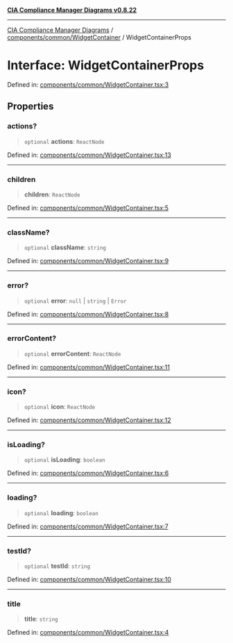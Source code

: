 [**CIA Compliance Manager Diagrams v0.8.22**](../../../../README.md)

***

[CIA Compliance Manager Diagrams](../../../../modules.md) / [components/common/WidgetContainer](../README.md) / WidgetContainerProps

# Interface: WidgetContainerProps

Defined in: [components/common/WidgetContainer.tsx:3](https://github.com/Hack23/cia-compliance-manager/blob/5eebba14bef5523072dd8c486c1cd0c7c18766fc/src/components/common/WidgetContainer.tsx#L3)

## Properties

### actions?

> `optional` **actions**: `ReactNode`

Defined in: [components/common/WidgetContainer.tsx:13](https://github.com/Hack23/cia-compliance-manager/blob/5eebba14bef5523072dd8c486c1cd0c7c18766fc/src/components/common/WidgetContainer.tsx#L13)

***

### children

> **children**: `ReactNode`

Defined in: [components/common/WidgetContainer.tsx:5](https://github.com/Hack23/cia-compliance-manager/blob/5eebba14bef5523072dd8c486c1cd0c7c18766fc/src/components/common/WidgetContainer.tsx#L5)

***

### className?

> `optional` **className**: `string`

Defined in: [components/common/WidgetContainer.tsx:9](https://github.com/Hack23/cia-compliance-manager/blob/5eebba14bef5523072dd8c486c1cd0c7c18766fc/src/components/common/WidgetContainer.tsx#L9)

***

### error?

> `optional` **error**: `null` \| `string` \| `Error`

Defined in: [components/common/WidgetContainer.tsx:8](https://github.com/Hack23/cia-compliance-manager/blob/5eebba14bef5523072dd8c486c1cd0c7c18766fc/src/components/common/WidgetContainer.tsx#L8)

***

### errorContent?

> `optional` **errorContent**: `ReactNode`

Defined in: [components/common/WidgetContainer.tsx:11](https://github.com/Hack23/cia-compliance-manager/blob/5eebba14bef5523072dd8c486c1cd0c7c18766fc/src/components/common/WidgetContainer.tsx#L11)

***

### icon?

> `optional` **icon**: `ReactNode`

Defined in: [components/common/WidgetContainer.tsx:12](https://github.com/Hack23/cia-compliance-manager/blob/5eebba14bef5523072dd8c486c1cd0c7c18766fc/src/components/common/WidgetContainer.tsx#L12)

***

### isLoading?

> `optional` **isLoading**: `boolean`

Defined in: [components/common/WidgetContainer.tsx:6](https://github.com/Hack23/cia-compliance-manager/blob/5eebba14bef5523072dd8c486c1cd0c7c18766fc/src/components/common/WidgetContainer.tsx#L6)

***

### loading?

> `optional` **loading**: `boolean`

Defined in: [components/common/WidgetContainer.tsx:7](https://github.com/Hack23/cia-compliance-manager/blob/5eebba14bef5523072dd8c486c1cd0c7c18766fc/src/components/common/WidgetContainer.tsx#L7)

***

### testId?

> `optional` **testId**: `string`

Defined in: [components/common/WidgetContainer.tsx:10](https://github.com/Hack23/cia-compliance-manager/blob/5eebba14bef5523072dd8c486c1cd0c7c18766fc/src/components/common/WidgetContainer.tsx#L10)

***

### title

> **title**: `string`

Defined in: [components/common/WidgetContainer.tsx:4](https://github.com/Hack23/cia-compliance-manager/blob/5eebba14bef5523072dd8c486c1cd0c7c18766fc/src/components/common/WidgetContainer.tsx#L4)
